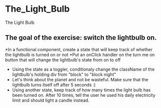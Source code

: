 # The_Light_Bulb
The Light Bulb
## The goal of the exercise: switch the lightbulb on.

   *In a functional component, create a state that will keep track of whether the lightbulb is turned on or not
   *Put an onClick handler on the turn me on button that will change the lightbulb's state from on to off
   * Using the state as a toggler, conditionaly change the className of the lightbulb's holding div from "block" to "block night"
   * Let's think about the planet and not be wasteful. Make sure that the lightbulb turns itself off after 5 seconds :)
   * Using another state, keep track of how many times the light bulb has been turned on. After 10 times, tell the user he used his daily electricity limit and should light a candle instead.
